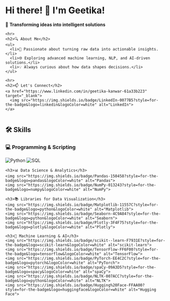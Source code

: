 <div style="display: flex; flex-wrap: wrap;">
  <!-- Left Column -->
  <div style="flex: 1; margin-right: 10px; min-width: 300px;">
    <h1>Hi there! 👋 I'm Geetika!</h1>
    <p>🌟 <strong>Transforming ideas into intelligent solutions</strong></p>

    <hr>
    <h2>🔍 About Me</h2>
    <ul>
      <li>🧠 Passionate about turning raw data into actionable insights.</li>
      <li>🌐 Exploring advanced machine learning, NLP, and AI-driven solutions.</li>
      <li>💡 Always curious about how data shapes decisions.</li>
    </ul>

    <hr>
    <h2>📫 Let's Connect</h2>
    <a href="https://www.linkedin.com/in/geetika-kanwar-61a33b223" target="_blank">
      <img src="https://img.shields.io/badge/LinkedIn-0077B5?style=for-the-badge&logo=linkedin&logoColor=white" alt="LinkedIn">
    </a>
  </div>

  <!-- Right Column -->
  <div style="flex: 1; min-width: 300px;">
    <h2>🛠️ Skills</h2>
    <h3>💻 Programming & Scripting</h3>
    <img src="https://img.shields.io/badge/Python-3776AB?style=for-the-badge&logo=python&logoColor=white" alt="Python">
    <img src="https://img.shields.io/badge/SQL-003B57?style=for-the-badge&logo=postgresql&logoColor=white" alt="SQL">

    <h3>📊 Data Science & Analytics</h3>
    <img src="https://img.shields.io/badge/Pandas-150458?style=for-the-badge&logo=pandas&logoColor=white" alt="Pandas">
    <img src="https://img.shields.io/badge/NumPy-013243?style=for-the-badge&logo=numpy&logoColor=white" alt="NumPy">

    <h3>📚 Libraries for Data Visualization</h3>
    <img src="https://img.shields.io/badge/Matplotlib-11557C?style=for-the-badge&logo=python&logoColor=white" alt="Matplotlib">
    <img src="https://img.shields.io/badge/Seaborn-4C9A84?style=for-the-badge&logo=python&logoColor=white" alt="Seaborn">
    <img src="https://img.shields.io/badge/Plotly-3F4F75?style=for-the-badge&logo=plotly&logoColor=white" alt="Plotly">

    <h3>🤖 Machine Learning & AI</h3>
    <img src="https://img.shields.io/badge/scikit--learn-F7931E?style=for-the-badge&logo=scikit-learn&logoColor=white" alt="scikit-learn">
    <img src="https://img.shields.io/badge/TensorFlow-FF6F00?style=for-the-badge&logo=tensorflow&logoColor=white" alt="TensorFlow">
    <img src="https://img.shields.io/badge/PyTorch-EE4C2C?style=for-the-badge&logo=pytorch&logoColor=white" alt="PyTorch">
    <img src="https://img.shields.io/badge/spaCy-09A3D5?style=for-the-badge&logo=spacy&logoColor=white" alt="spaCy">
    <img src="https://img.shields.io/badge/NLTK-007ACC?style=for-the-badge&logo=python&logoColor=white" alt="NLTK">
    <img src="https://img.shields.io/badge/Hugging%20Face-FFAA00?style=for-the-badge&logo=huggingface&logoColor=white" alt="Hugging Face">
  </div>
</div>
